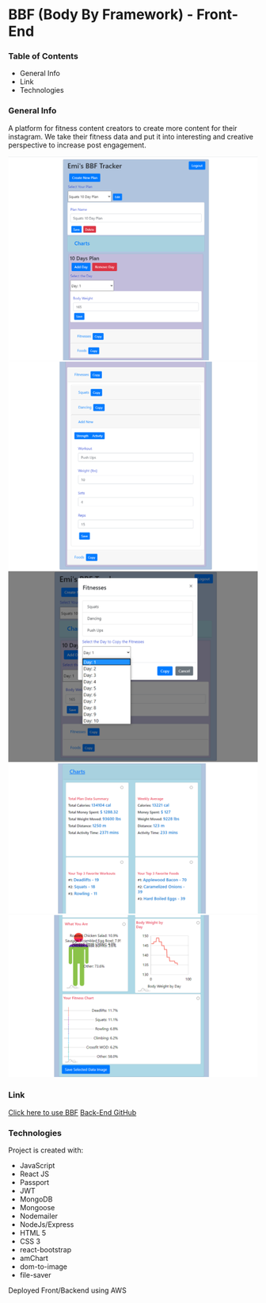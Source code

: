 # BBF (Body By Framework) - Front-End

### Table of Contents
* General Info
* Link
* Technologies

### General Info
A platform for fitness content creators to create more content for their instagram. We take their fitness data and put it into interesting and creative perspective to increase post engagement.

![BBF1](public/images/BBF1.png)
![BBF2](public/images/BBF2.png)
![BBF3](public/images/BBF3.png)
![BBF4](public/images/BBF4.png)
![BBF5](public/images/BBF5.png)

### Link
[Click here to use BBF](https://bodybyframework.com/)
[Back-End GitHub](https://github.com/CaptWart/BodyByFrameworkBackEnd)

### Technologies
Project is created with:
* JavaScript
* React JS
* Passport
* JWT
* MongoDB
* Mongoose
* Nodemailer
* NodeJs/Express
* HTML 5
* CSS 3
* react-bootstrap
* amChart
* dom-to-image
* file-saver

Deployed Front/Backend using AWS